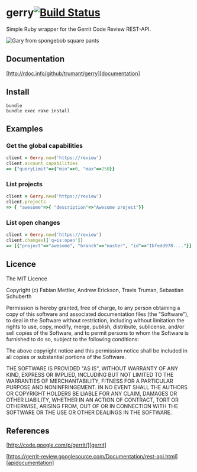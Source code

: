 # gerry[![Build Status](https://travis-ci.org/trumant/gerry.svg)][travis]

Simple Ruby wrapper for the Gerrit Code Review REST-API.

![Gary from spongebob square pants](http://en.spongepedia.org/images/3/37/Garry.jpg)

[travis]: https://travis-ci.org/trumant/gerry

## Documentation
[http://rdoc.info/github/trumant/gerry][documentation]

[documentation]: http://rdoc.info/github/trumant/gerry

## Install
```
bundle
bundle exec rake install
```

## Examples
### Get the global capabilities
```ruby
client = Gerry.new('https://review')
client.account_capabilities
=> {"queryLimit"=>{"min"=>0, "max"=>250}}
```

### List projects
```ruby
client = Gerry.new('https://review')
client.projects
=> { "awesome"=>{ "description"=>"Awesome project"}}
```

### List open changes
```ruby
client = Gerry.new('https://review')
client.changes(['q=is:open'])
=> [{"project"=>"awesome", "branch"=>"master", "id"=>"Ibfedd978...."}]
```

## Licence
The MIT Licence

Copyright (c) Fabian Mettler, Andrew Erickson, Travis Truman, Sebastian Schuberth

Permission is hereby granted, free of charge, to any person obtaining a copy of this software and associated documentation files (the "Software"), to deal in the Software without restriction, including without limitation the rights to use, copy, modify, merge, publish, distribute, sublicense, and/or sell copies of the Software, and to permit persons to whom the Software is furnished to do so, subject to the following conditions:

The above copyright notice and this permission notice shall be included in all copies or substantial portions of the Software.

THE SOFTWARE IS PROVIDED "AS IS", WITHOUT WARRANTY OF ANY KIND, EXPRESS OR IMPLIED, INCLUDING BUT NOT LIMITED TO THE WARRANTIES OF MERCHANTABILITY, FITNESS FOR A PARTICULAR PURPOSE AND NONINFRINGEMENT. IN NO EVENT SHALL THE AUTHORS OR COPYRIGHT HOLDERS BE LIABLE FOR ANY CLAIM, DAMAGES OR OTHER LIABILITY, WHETHER IN AN ACTION OF CONTRACT, TORT OR OTHERWISE, ARISING FROM, OUT OF OR IN CONNECTION WITH THE SOFTWARE OR THE USE OR OTHER DEALINGS IN THE SOFTWARE.

## References
[http://code.google.com/p/gerrit/][gerrit]

[gerrit]: http://code.google.com/p/gerrit/

[https://gerrit-review.googlesource.com/Documentation/rest-api.html][apidocumentation]

[apidocumentation]: https://gerrit-review.googlesource.com/Documentation/rest-api.html
